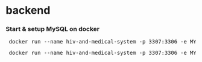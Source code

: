# backend

### Start & setup MySQL on docker

<pre> docker run --name hiv-and-medical-system -p 3307:3306 -e MYSQL_ROOT_PASSWORD=root -d mysql:8.0.42-debian </pre>
<pre> docker run --name hiv-and-medical-system -p 3307:3306 -e MYSQL_ROOT_PASSWORD=root -e MYSQL_DATABASE=club_management_system -d mysql:8.0.42-debian <pre>
